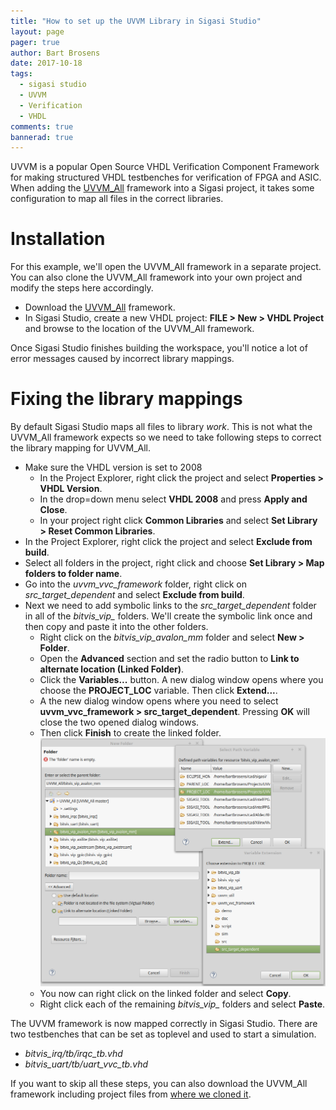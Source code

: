 ```yaml
---
title: "How to set up the UVVM Library in Sigasi Studio"
layout: page 
pager: true
author: Bart Brosens
date: 2017-10-18
tags: 
  - sigasi studio
  - UVVM
  - Verification
  - VHDL
comments: true
bannerad: true
---
```


UVVM is a popular Open Source VHDL Verification Component Framework for making structured VHDL testbenches for verification of FPGA and ASIC.
When adding the [UVVM_All][UVVM_All] framework into a Sigasi project, it takes some configuration to map all files in the correct libraries.

# Installation
For this example, we'll open the UVVM_All framework in a separate project. You can also clone the UVVM_All framework into your own project and modify the steps here accordingly.

* Download the [UVVM_All][UVVM_All] framework.
* In Sigasi Studio, create a new VHDL project: **FILE > New > VHDL Project** and browse to the location of the UVVM_All framework.
 
Once Sigasi Studio finishes building the workspace, you'll notice a lot of error messages caused by incorrect library mappings.

# Fixing the library mappings
By default Sigasi Studio maps all files to library *work*. This is not what the UVVM_All framework expects so we need to take following steps to correct the library mapping for UVVM_All.

* Make sure the VHDL version is set to 2008
    * In the Project Explorer, right click the project and select **Properties > VHDL Version**.
    * In the drop=down menu select **VHDL 2008** and press **Apply and Close**.
    * In your project right click **Common Libraries** and select **Set Library > Reset Common Libraries**.
* In the Project Explorer, right click the project and select **Exclude from build**.
* Select all folders in the project, right click and choose **Set Library > Map folders to folder name**.
* Go into the *uvvm_vvc_framework* folder, right click on *src_target_dependent* and select **Exclude from build**.
* Next we need to add symbolic links to the *src_target_dependent* folder in all of the *bitvis_vip_* folders. We'll create the symbolic link once and then copy and paste it into the other folders.
    * Right click on the *bitvis_vip_avalon_mm* folder and select **New > Folder**.
    * Open the **Advanced** section and set the radio button to **Link to alternate location (Linked Folder)**.
    * Click the **Variables...** button. A new dialog window opens where you choose the **PROJECT_LOC** variable. Then click **Extend...**.
    * A the new dialog window opens where you need to select **uvvm_vvc_framework > src_target_dependent**. Pressing **OK** will close the two opened dialog windows.
    * Then click **Finish** to create the linked folder.
    ![Link_the_src_target_dependent_folder](using-uvvm-with-sigasi/LinkedFolder.png)
    * You now can right click on the linked folder and select **Copy**.
    * Right click each of the remaining *bitvis_vip_* folders and select **Paste**.

The UVVM framework is now mapped correctly in Sigasi Studio. There are two testbenches that can be set as toplevel and used to start a simulation.

* *bitvis_irq/tb/irqc_tb.vhd*
* *bitvis_uart/tb/uart_vvc_tb.vhd*

If you want to skip all these steps, you can also download the UVVM_All framework including project files from [where we cloned it][UVVM_All_Sigasi].

[UVVM_All]: https://github.com/UVVM/UVVM_All
[UVVM_All_Sigasi]: https://github.com/heeckhau/UVVM_All

